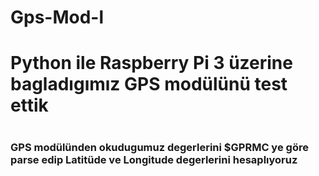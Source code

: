 # Gps-Mod-l

<h1>Python ile  Raspberry Pi 3 üzerine bagladıgımız GPS modülünü test ettik<h1>
  
<h3>GPS modülünden okudugumuz degerlerini $GPRMC ye göre parse edip Latitüde ve Longitude degerlerini hesaplıyoruz <h3>
